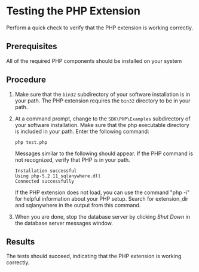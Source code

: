 <!-- loio3bdfd2bc6c5f1014a247c87d0aa839ec -->

# Testing the PHP Extension

Perform a quick check to verify that the PHP extension is working correctly.



## Prerequisites

All of the required PHP components should be installed on your system



## Procedure

1.  Make sure that the `bin32` subdirectory of your software installation is in your path. The PHP extension requires the `bin32` directory to be in your path.

2.  At a command prompt, change to the `SDK\PHP\Examples` subdirectory of your software installation. Make sure that the php executable directory is included in your path. Enter the following command:

    ```
    php test.php
    ```

    Messages similar to the following should appear. If the PHP command is not recognized, verify that PHP is in your path.

    ```
    Installation successful
    Using php-5.2.11_sqlanywhere.dll
    Connected successfully
    ```

    If the PHP extension does not load, you can use the command "php -i" for helpful information about your PHP setup. Search for extension\_dir and sqlanywhere in the output from this command.

3.  When you are done, stop the database server by clicking *Shut Down* in the database server messages window.




## Results

The tests should succeed, indicating that the PHP extension is working correctly.

